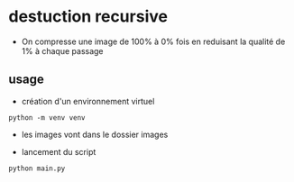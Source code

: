 
# destuction recursive

- On compresse une image de 100% à 0% fois en reduisant la qualité de 1% à chaque passage

## usage

- création d'un environnement virtuel

`python -m venv venv`

- les images vont dans le dossier images

- lancement du script

`python main.py`